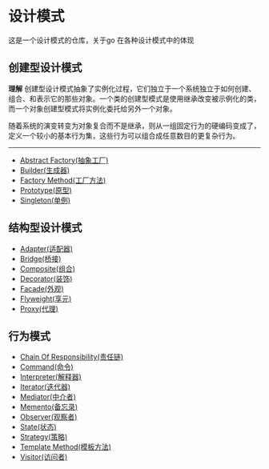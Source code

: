 # 设计模式
这是一个设计模式的仓库，关于go 在各种设计模式中的体现

## 创建型设计模式

**理解**
创建型设计模式抽象了实例化过程，它们独立于一个系统独立于如何创建、组合、和表示它的那些对象。一个类的创建型模式是使用继承改变被示例化的类，而一个对象创建型模式将实例化委托给另外一个对象。

随着系统的演变转变为对象复合而不是继承，则从一组固定行为的硬编码变成了，定义一个较小的基本行为集，这些行为可以组合成任意数目的更复杂行为。


****
- [Abstract Factory(抽象工厂)](./Abstract_Factory/Readme.md)
- [Builder(生成器)](./Builder/Readme.md)
- [Factory Method(工厂方法)](./Factory_Method/Readme.md)
- [Prototype(原型)](./Prototype/Readme.md)
- [Singleton(单例)](./Singleton/Readme.md)

## 结构型设计模式
- [Adapter(适配器)](./Adapter/Readme.md)
- [Bridge(桥接)](./Bridge/Readme.md)
- [Composite(组合)](./Composite/Readme.md)
- [Decorator(装饰)](./Decorator/Readme.md)
- [Facade(外观)](./Facade/Readme.md)
- [Flyweight(享元)](./Flyweight/Readme.md)
- [Proxy(代理)](./Proxy/Readme.md)

## 行为模式
- [Chain Of Responsibility(责任链)](./Chain_Of_Responsibility/Readme.md)
- [Command(命令)](./Command/Readme.md)
- [Interpreter(解释器)](./Interpreter/Readme.md)
- [Iterator(迭代器)](./Iterator/Readme.md)
- [Mediator(中介者)](./Mediator/Readme.md)
- [Memento(备忘录)](./Memento/Readme.md)
- [Observer(观察者)](./Observer/Readme.md)
- [State(状态)](./State/Readme.md)
- [Strategy(策略)](./Strategy/Readme.md)
- [Template Method(模板方法)](./Template_Method/Readme.md)
- [Visitor(访问者)](./Visitor/Readme.md)